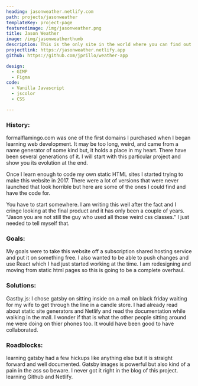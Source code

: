 ```yaml
---
heading: jasonweather.netlify.com
path: projects/jasonweather
templateKey: project-page
featuredimage: /img/jasonweather.png
title: Jason Weather
image: /img/jasonweatherthumb
description: This is the only site in the world where you can find out what the weather is like where I am.  
projectlink: https://jasonweather.netlify.app
github: https://github.com/jprillo/weather-app

design:
  - GIMP
  - Figma  
code: 
  - Vanilla Javascript 
  - jscolor 
  - CSS 

---
```


### History:

formalflamingo.com was one of the first domains I purchased when I began learning web development. It may be too long, weird, and came from a name generator of some kind but, it holds a place in my heart. There have been several generations of it. I will start with this particular project and show you its evolution at the end. 

Once I learn enough to code my own static HTML sites I started trying to make this website in 2017. There were a lot of versions that were never launched that look horrible but here are some of the ones I could find and have the code for. 

You have to start somewhere. I am writing this well after the fact and I cringe looking at the final product and it has only been a couple of years.  "Jason you are not still the guy who used all those weird css classes." 
I just needed to tell myself that. 

### Goals:
My goals were to take this website off a subscription shared hosting service and put it on something free. I also wanted to be able to push changes and use React which I had just started working at the time. I am redesigning and moving from static html pages so this is going to be a complete overhaul.

### Solutions:
Gastby.js: I chose gatsby on sitting inside on a mall on black friday waiting for my wife to get through the line in a candle store. I had already read about static site generators and Netlify and read the documentation while walking in the mall. I wonder if that is what the other people sitting around me were doing on thier phones too. It would have been good to have collaborated. 

### Roadblocks:
learning gatsby had a few hickups like anything else but it is straight forward and well documented. Gatsby images is powerful but also kind of a pain in the ass so beware. I never got it right in the blog of this project. 
learning Github and Netlify. 


